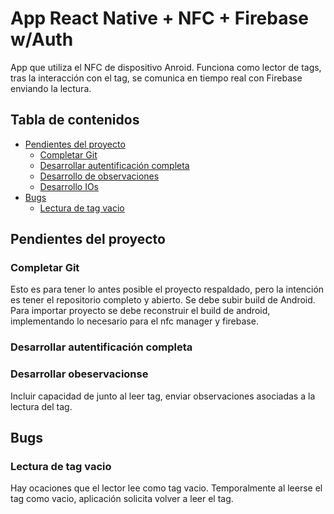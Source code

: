 # App React Native + NFC + Firebase w/Auth
App que utiliza el NFC de dispositivo Anroid.
Funciona como lector de tags, tras la interacción con el tag, se comunica en tiempo real con Firebase enviando la lectura.

## Tabla de contenidos

* [Pendientes del proyecto](#pendientes-del-proyecto)
  * [Completar Git](#completar-git)
  * [Desarrollar autentificación completa](#desarrollar-autentificacion-completo)  
  * [Desarrollo de observaciones](#desarrollo-de-observaciones)    
  * [Desarrollo IOs](#desarrollo-IOs)    
* [Bugs](#bugs)
  * [Lectura de tag vacio](#lectura-de-tag-vacio)

## Pendientes del proyecto

### Completar Git
Esto es para tener lo antes posible el proyecto respaldado, pero la intención es tener el repositorio completo y abierto.
Se debe subir build de Android. 
Para importar proyecto se debe reconstruir el build de android, implementando lo necesario para el nfc manager y firebase.

### Desarrollar autentificación completa

### Desarrollar obeservacionse
Incluir capacidad de junto al leer tag, enviar observaciones asociadas a la lectura del tag.

## Bugs

### Lectura de tag vacio
Hay ocaciones que el lector lee como tag vacio. Temporalmente al leerse el tag como vacio, aplicación solicita volver a leer el tag.

